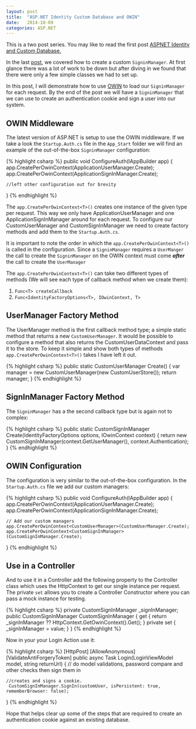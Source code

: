 ```yaml
---
layout: post
title:  "ASP.NET Identity Custom Database and OWIN"
date:   2014-10-09
categories: ASP.NET
---
```


<p class="message">This is a two post series.  You may like to read the first post <a href="/posts/ASPNET-Identity2.0-Custom-Database">ASPNET Identity and Custom Database.</a>
</p>

In the last [post](/posts/ASPNET-Identity2.0-Custom-Database/), we covered how to create a custom ```SigninManager```.  At first glance there was a lot of work to be down but after diving in we found that there were only a few simple classes we had to set up.  

In this post, I will demonstrate how to use [OWIN](http://www.asp.net/aspnet/overview/owin-and-katana) to load our ```SigninManager``` for each request.  By the end of the post we will have a ```SigninManager``` that we can use to create an authentication cookie and sign a user into our system.

##  OWIN Middleware
The latest version of ASP.NET is setup to use the OWIN middleware.  If we take a look the ```Startup.Auth.cs``` file in the ```App_Start``` folder we will find an example of the out-of-the-box ```SigninManager``` configuration:

{% highlight csharp %}
public void ConfigureAuth(IAppBuilder app)
{
    app.CreatePerOwinContext<ApplicationUserManager>(ApplicationUserManager.Create);
    app.CreatePerOwinContext<ApplicationSignInManager>(ApplicationSignInManager.Create);

	//left other configuration out for brevity
}
{% endhighlight %}

The ```app.CreatePerOwinContext<T>()``` creates one instance of the given type per request.  This way we only have ApplicationUserManager and one ApplicationSignInManager around for each request.  To configure our  CustomUserManager and CustomSignInManager we need to create factory methods and add them to the ```Startup.Auth.cs```.  

It is important to note the order in which the ```app.CreatePerOwinContext<T>()``` is called in the configuration.  Since a ```SigninManager``` requires a ```UserManger``` the call to create the ```SigninManager``` on the OWIN context must come ***after*** the call to create the ```UserManager```

The ```app.CreatePerOwinContext<T>()``` can take two different types of methods (We will see each type of callback method when we create them):

1. ```Func<T> createCallback```
2. ```Func<IdentityFactoryOptions<T>, IOwinContext, T>``` 

## UserManager Factory Method
The UserManager method is the first callback method type; a simple static method that returns a new ```CustomUserManager```.  It would be possible to configure a method that also returns the CustomUserDataContext and pass it to the store. To keep it simple and show both types of methods ```app.CreatePerOwinContext<T>()``` takes I have left it out.

{% highlight csharp %}
public static CustomUserManager Create()
{
    var manager = new CustomUserManager(new CustomUserStore());
    return manager;
}
{% endhighlight %}

## SignInManager Factory Method
The ```SigninManager``` has a the second callback type but is again not to complex:

{% highlight csharp %}
public static CustomSignInManager Create(IdentityFactoryOptions<CustomSignInManager> options, IOwinContext context)
{
    return new CustomSignInManager(context.GetUserManager<CustomUserManager>(), context.Authentication);
}
{% endhighlight %}

##  OWIN Configuration
The configuration is very similar to the out-of-the-box configuration.  In the ```Startup.Auth.cs``` file we add our custom managers:

{% highlight csharp %}
public void ConfigureAuth(IAppBuilder app)
{
    app.CreatePerOwinContext<ApplicationUserManager>(ApplicationUserManager.Create);
    app.CreatePerOwinContext<ApplicationSignInManager>(ApplicationSignInManager.Create);

	// Add our custom managers
	app.CreatePerOwinContext<CustomUserManager>(CustomUserManager.Create);
    app.CreatePerOwinContext<CustomSignInManager>(CustomSignInManager.Create);
}
{% endhighlight %}

## Use in a Controller
And to use it in a Controller add the following property to the Controller class which uses the HttpContext to get our single instance per request.  The private ```set``` allows you to create a Controller Constructor where you can pass a mock instance for testing.

{% highlight csharp %}
private CustomSignInManager _signInManager;
public CustomSignInManager CustomSignInManager
{
    get
    {
        return _signInManager ?? HttpContext.GetOwinContext().Get<CustomSignInManager>();
    }
    private set { _signInManager = value; }
}
{% endhighlight %}

Now in your your Login Action use it:

{% highlight csharp %}
[HttpPost]
[AllowAnonymous]
[ValidateAntiForgeryToken]
public async Task<ActionResult> Login(LoginViewModel model, string returnUrl)
{
   // do model validations, password compare and  other checks then sign them in

	//creates and signs a cookie.
	 CustomSignInManager.SignIn(customUser, isPersistent: true, rememberBrowser: false);
}
{% endhighlight %}

Hope that helps clear up some of the steps that are required to create an authentication cookie against an existing database.  

			